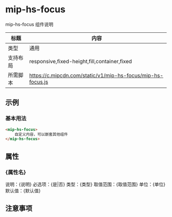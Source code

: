 # mip-hs-focus

mip-hs-focus 组件说明

标题|内容
----|----
类型|通用
支持布局|responsive,fixed-height,fill,container,fixed
所需脚本|https://c.mipcdn.com/static/v1/mip-hs-focus/mip-hs-focus.js

## 示例

### 基本用法
```html
<mip-hs-focus>
    自定义内容，可以嵌套其他组件
</mip-hs-focus>
```

## 属性

### {属性名}

说明：{说明}
必选项：{是|否}
类型：{类型}
取值范围：{取值范围}
单位：{单位}
默认值：{默认值}

## 注意事项

